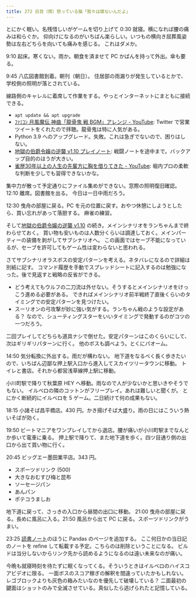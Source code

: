 ```yaml
---
title: 272 日目（雨）怒っている猫「我々は寝ないんだよ」
---
```


とにかく眠い。名残惜しいがゲームを切り上げて 0:30 就寝。横になれば腰の痛みは和らぐか。
仰向けになるのがいちばん楽らしい。いつもの横向き屈葬風姿勢は左右どちらを向いても痛みを感じる。
これはダメか。

9:10 起床。寒くない。雨か。朝食を済ませて PC かばんを持って外出。傘も要る。

9:45 八広図書館到着。朝刊（朝日）。
住居部の雨漏りが発生しているとかで、学校側の照明が落とされている。

線路側のキャレルに着席して作業をする。やっとインターネットにまともに接続できる。

* `apt update && apt upgrade`
* [ﾌｧﾐｺﾝ 月風魔伝 神曲「龍骨鬼 戦 BGM」アレンジ - YouTube](https://www.youtube.com/watch?v=YplMlXuZ-iI&feature=youtu.be):
  Twitter で営業ツイートをくれたので拝聴。龍骨鬼は特に人気がある。
* Python 3.9 へのアップグレード。失敗。これは急ぎでないので、困りはしない。
* [地獄の伯爵令嬢の逆襲 v1.10 プレイノート](https://gist.github.com/showa-yojyo/b34365fa9692bdb435b03e32339532e7):
  戦闘ノートを途中まで。バックアップ目的のほうが大きい。
* [雀歴30年以上の人生の先輩方に胸を借りてきた - YouTube](https://www.youtube.com/watch?v=lxHiBuDbyRY):
  堀内プロの柔軟な判断を少しでも習得できないかな。

集中力が散って予定通りにファイル集めができない。窓際の照明復旧確認。12:10 離席。図書館を出る。
今日は一日中雨だろう。

12:30 曳舟の部屋に戻る。PC を元の位置に戻す。おやつ休憩にしようとしたら、買い忘れがあって落胆する。
麻雀の練習。

そして[地獄の伯爵令嬢の逆襲 v1.10][bshf21a] の続き。メインシナリオをランちゃんまで終わらせておく。
買い物も安いものは人数分くらいは調達しておく。メインパーティーの装備を剥がしてサブシナリオへ。
この画面ではセーブ不能になっているが、セーブを許可してもゲーム性は変わらないと思われる。

さてサブシナリオラスボスの安定パターンを考える。ネタバレになるので詳細は別紙に記す。
コマンド履歴を手動でスプレッドシートに記入するのは勉強になった。後で見返すと戦略の反省ができる。

* どう考えてもウルフの二刀流は外せない。そうするとメインシナリオをけっこう進める必要がある。
  できればメインシナリオ前半戦終了直後くらいのタイミングでの安定パターンを見つけたい。
* スーリオンの弓攻撃が妙に強い気がする。ランちゃん戦のような設定がある？
  なので、シューティングスターをいいタイミングで発動するのがコツの一つだろう。

二回プレイしてどちらも道具ナシで倒せた。安定パターンはこのくらいにして、次はギリギリパターンに行く。
他のボスも調べよう。とくにパオーム。

14:50 気分転換に外出する。雨だが構わない。
地下道をなるべく長く歩きたいので、いちばん辺鄙な押上駅入口から進入してスカイツリータウンに移動。
トイレと書店。それから都営浅草線押上駅に移動。

小川町駅で降りて秋葉原 HEY へ移動。雨なので人が少ないかと思いきやそうでもない。
イルベロの隣のコットンがフリープレイ。あれは難しいと聞くが。
とにかく断続的にイルベロを 5 ゲーム。二日続けて何の成果もない。

18:15 小諸そば昌平橋店。430 円。かき揚げそば大盛り。雨の日にはこういう熱いそばが効く。

19:50 ビートマニアをワンプレイしてから退店。腰が痛いが小川町駅までなんとか歩いて電車に乗る。
押上駅で降りて、また地下道を歩く。四ツ目通り側の出口から出て買い物に行く。

20:45 ビッグエー墨田業平店。343 円。

* スポーツドリンク (500)
* 大きなおむすび梅と昆布
* ソーセージパン
* あんパン
* ポテコうましお

地下道に戻って、さっきの入口から昼間の出口に移動。
21:00 曳舟の部屋に戻る。長めに風呂に入る。21:50 風呂から出て PC に戻る。スポーツドリンクがうまい。

23:25 [読書ノート][note]のほうに Pandas のページを追加する。
ここ何日かの当日記のノートを refine して転載する予定。こちらのは削除ということになる。
ビルドは当分しないからリンク先から読めるようになるのは遠い未来なのが痛い。

今晩も就寝時刻を待たずに眠くなってくる。そういうときはイルベロのハイスコアビデオに限る。
一面ボスのスコア稼ぎの解釈を間違っていたかもしれない。レゴブロックよりも灰色の箱みたいなのを優先して破壊している？
二面最初の鍵面はショットのみで全滅させている。真似したら逃げられたと記憶している。

[bshf21a]: https://www.freem.ne.jp/win/game/24805
[note]: https://showa-yojyo.github.io/notebook/
